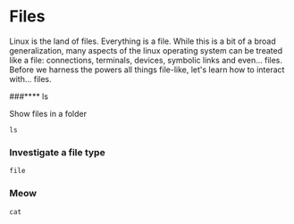 # Files

Linux is the land of files. Everything is a file. While this is a bit of a broad generalization, many aspects of the linux operating system can be treated like a file: connections, terminals, devices, symbolic links and even... files. Before we harness the powers all things file-like, let's learn how to interact with... files.

###**** ls

Show files in a folder

`ls`

### Investigate a file type

`file`

### Meow

`cat`


